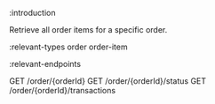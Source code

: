 :introduction

Retrieve all order items for a specific order.

:relevant-types order order-item

:relevant-endpoints

GET /order/{orderId}
GET /order/{orderId}/status
GET /order/{orderId}/transactions
